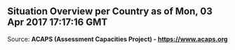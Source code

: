 ## Situation Overview per Country as of Mon, 03 Apr 2017 17:17:16 GMT

Source: **ACAPS (Assessment Capacities Project) - https://www.acaps.org**